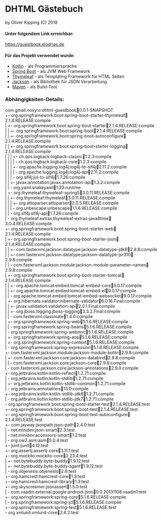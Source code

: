 # DHTML Gästebuch
by Oliver Kipping (C) 2019

#### Unter folgendem Link erreichbar:

https://guestbook.elodrias.de


#### Für das Projekt verwendet wurde:

- [Kotlin](https://kotlinlang.org/) - als Programmiersprache
- [Spring Boot](https://spring.io/projects/spring-boot) - als JVM Web Framework
- [Thymeleaf](https://www.thymeleaf.org/) - als Templating Framework für HTML Seiten
- [Jackson](https://github.com/FasterXML/jackson) - als Bibliothek für JSON Verarbeitung
- [Maven](https://maven.apache.org/) - als Build-Tool


### Abhängigkeiten-Details:

com.gmail.noxyro:dhtml-guestbook:jar:0.0.1-SNAPSHOT  
+- org.springframework.boot:spring-boot-starter-thymeleaf:jar:2.1.4.RELEASE:compile  
|  +- org.springframework.boot:spring-boot-starter:jar:2.1.4.RELEASE:compile  
|  |  +- org.springframework.boot:spring-boot:jar:2.1.4.RELEASE:compile  
|  |  +- org.springframework.boot:spring-boot-autoconfigure:jar:2.1.4.RELEASE:compile  
|  |  +- org.springframework.boot:spring-boot-starter-logging:jar:2.1.4.RELEASE:compile  
|  |  |  +- ch.qos.logback:logback-classic:jar:1.2.3:compile  
|  |  |  |  \- ch.qos.logback:logback-core:jar:1.2.3:compile  
|  |  |  +- org.apache.logging.log4j:log4j-to-slf4j:jar:2.11.2:compile  
|  |  |  |  \- org.apache.logging.log4j:log4j-api:jar:2.11.2:compile  
|  |  |  \- org.slf4j:jul-to-slf4j:jar:1.7.26:compile  
|  |  +- javax.annotation:javax.annotation-api:jar:1.3.2:compile  
|  |  \- org.yaml:snakeyaml:jar:1.23:runtime  
|  +- org.thymeleaf:thymeleaf-spring5:jar:3.0.11.RELEASE:compile  
|  |  +- org.thymeleaf:thymeleaf:jar:3.0.11.RELEASE:compile  
|  |  |  +- org.attoparser:attoparser:jar:2.0.5.RELEASE:compile  
|  |  |  \- org.unbescape:unbescape:jar:1.1.6.RELEASE:compile  
|  |  \- org.slf4j:slf4j-api:jar:1.7.26:compile  
|  \- org.thymeleaf.extras:thymeleaf-extras-java8time:jar:3.0.4.RELEASE:compile  
+- org.springframework.boot:spring-boot-starter-web:jar:2.1.4.RELEASE:compile  
|  +- org.springframework.boot:spring-boot-starter-json:jar:2.1.4.RELEASE:compile  
|  |  +- com.fasterxml.jackson.datatype:jackson-datatype-jdk8:jar:2.9.8:compile  
|  |  +- com.fasterxml.jackson.datatype:jackson-datatype-jsr310:jar:2.9.8:compile  
|  |  \- com.fasterxml.jackson.module:jackson-module-parameter-names:jar:2.9.8:compile  
|  +- org.springframework.boot:spring-boot-starter-tomcat:jar:2.1.4.RELEASE:compile  
|  |  +- org.apache.tomcat.embed:tomcat-embed-core:jar:9.0.17:compile  
|  |  +- org.apache.tomcat.embed:tomcat-embed-el:jar:9.0.17:compile  
|  |  \- org.apache.tomcat.embed:tomcat-embed-websocket:jar:9.0.17:compile  
|  +- org.hibernate.validator:hibernate-validator:jar:6.0.16.Final:compile  
|  |  +- javax.validation:validation-api:jar:2.0.1.Final:compile  
|  |  +- org.jboss.logging:jboss-logging:jar:3.3.2.Final:compile  
|  |  \- com.fasterxml:classmate:jar:1.4.0:compile  
|  +- org.springframework:spring-web:jar:5.1.6.RELEASE:compile  
|  |  \- org.springframework:spring-beans:jar:5.1.6.RELEASE:compile  
|  \- org.springframework:spring-webmvc:jar:5.1.6.RELEASE:compile  
|     +- org.springframework:spring-aop:jar:5.1.6.RELEASE:compile  
|     +- org.springframework:spring-context:jar:5.1.6.RELEASE:compile  
|     \- org.springframework:spring-expression:jar:5.1.6.RELEASE:compile  
+- com.fasterxml.jackson.module:jackson-module-kotlin:jar:2.9.8:compile  
|  +- com.fasterxml.jackson.core:jackson-databind:jar:2.9.8:compile  
|  |  \- com.fasterxml.jackson.core:jackson-core:jar:2.9.8:compile  
|  \- com.fasterxml.jackson.core:jackson-annotations:jar:2.9.0:compile  
+- org.jetbrains.kotlin:kotlin-reflect:jar:1.2.71:compile  
|  \- org.jetbrains.kotlin:kotlin-stdlib:jar:1.2.71:compile  
|     +- org.jetbrains.kotlin:kotlin-stdlib-common:jar:1.2.71:compile  
|     \- org.jetbrains:annotations:jar:13.0:compile  
+- org.jetbrains.kotlin:kotlin-stdlib-jdk8:jar:1.2.71:compile  
|  \- org.jetbrains.kotlin:kotlin-stdlib-jdk7:jar:1.2.71:compile  
\- org.springframework.boot:spring-boot-starter-test:jar:2.1.4.RELEASE:test  
   +- org.springframework.boot:spring-boot-test:jar:2.1.4.RELEASE:test  
   +- org.springframework.boot:spring-boot-test-autoconfigure:jar:2.1.4.RELEASE:test  
   +- com.jayway.jsonpath:json-path:jar:2.4.0:test  
   |  \- net.minidev:json-smart:jar:2.3:test  
   |     \- net.minidev:accessors-smart:jar:1.2:test  
   |        \- org.ow2.asm:asm:jar:5.0.4:test  
   +- junit:junit:jar:4.12:test  
   +- org.assertj:assertj-core:jar:3.11.1:test  
   +- org.mockito:mockito-core:jar:2.23.4:test  
   |  +- net.bytebuddy:byte-buddy:jar:1.9.12:test  
   |  +- net.bytebuddy:byte-buddy-agent:jar:1.9.12:test  
   |  \- org.objenesis:objenesis:jar:2.6:test  
   +- org.hamcrest:hamcrest-core:jar:1.3:test  
   +- org.hamcrest:hamcrest-library:jar:1.3:test  
   +- org.skyscreamer:jsonassert:jar:1.5.0:test  
   |  \- com.vaadin.external.google:android-json:jar:0.0.20131108.vaadin1:test  
   +- org.springframework:spring-core:jar:5.1.6.RELEASE:compile  
   |  \- org.springframework:spring-jcl:jar:5.1.6.RELEASE:compile  
   +- org.springframework:spring-test:jar:5.1.6.RELEASE:test  
   \- org.xmlunit:xmlunit-core:jar:2.6.2:test  
